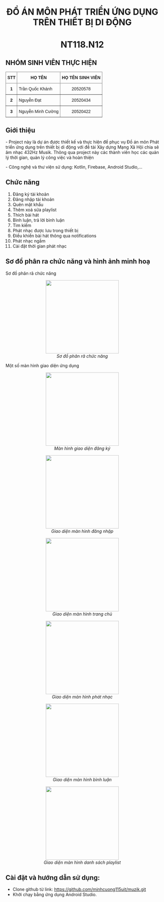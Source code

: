 <h1 align="center">ĐỒ ÁN MÔN PHÁT TRIỂN ỨNG DỤNG TRÊN THIẾT BỊ DI ĐỘNG
</h1>
<h1 align="center">
NT118.N12
</h1>

## NHÓM SINH VIÊN THỰC HIỆN

<style type="text/css">
.tg  {border-collapse:collapse;border-spacing:0;}
.tg td{border-color:black;border-style:solid;border-width:1px;font-family:Arial, sans-serif;font-size:14px;
  overflow:hidden;padding:10px 5px;word-break:normal;}
.tg th{border-color:black;border-style:solid;border-width:1px;font-family:Arial, sans-serif;font-size:14px;
  font-weight:normal;overflow:hidden;padding:10px 5px;word-break:normal;}
.tg .tg-c3ow{border-color:inherit;text-align:center;vertical-align:top}
.tg .tg-7btt{border-color:inherit;font-weight:bold;text-align:center;vertical-align:top}
.tg .tg-0pky{border-color:inherit;text-align:left;vertical-align:top}
</style>
<table class="tg">
<thead>
  <tr>
    <th class="tg-7btt">STT</th>
    <th class="tg-7btt">HỌ TÊN</th>
    <th class="tg-7btt">HỌ TÊN SINH VIÊN</th>
  </tr>
</thead>
<tbody>
  <tr>
    <td class="tg-7btt">1</td>
    <td class="tg-0pky">Trần Quốc Khánh</td>
    <td class="tg-c3ow">20520578</td>
  </tr>
  <tr>
    <td class="tg-7btt">2</td>
    <td class="tg-0pky">Nguyễn Đạt</td>
    <td class="tg-c3ow">20520434</td>
  </tr>
  <tr>
    <td class="tg-7btt">3</td>
    <td class="tg-0pky">Nguyễn Minh Cường</td>
    <td class="tg-c3ow">20520422</td>
  </tr>
</tbody>
</table>

## Giới thiệu
<p align=" justify">
- Project này là dự án được thiết kế và thực hiện để phục vụ Đồ án môn Phát triển ứng dụng trên thiết bị di động với đề tài Xây dựng Mạng Xã Hội chia sẽ âm nhạc 432Hz Musik. Thông qua project này các thành viên học các quản lý thời gian, quản lý công việc và hoàn thiện

</p>
<p>
- Công nghệ và thư viện sử dụng: Kotlin, Firebase, Android Studio,... </p>
</p>


## Chức năng
1. Đăng ký tài khoản
2. Đăng nhập tài khoản
3. Quên mật khẩu
4. Thêm xoá sửa playlist
5. Thích bài hát
6. Bình luận, trả lời bình luận
7. Tìm kiếm
8. Phát nhạc được lưu trong thiết bị
9. Điều khiển bài hát thông qua notifications
10. Phát nhạc ngầm
11. Cài đặt thời gian phát nhạc

## Sơ đồ phân ra chức năng và hình ảnh minh hoạ
<p align=" justify">
Sơ đồ phân rã chức năng
</p>
</p>
<p align="center">
  <img src="picture/phanrachucnang.png" style="width: 240px; height: auto;">
  <br>
  <em>Sơ đồ phân rã chức năng</em>
</p>
</p>
</p>

Một số màn hình giao diện ứng dụng
<p align="center">
  <img src="picture/Sign_Up.png" style="width: 240px; height: auto;">
  <br>
  <em>Màn hình giao diện đăng ký</em>
</p>

<p align="center">
  <img src="picture/Sign_In.png" style="width: 240px; height: auto;">
  <br>
  <em>Giao diện màn hình đăng nhập</em>
</p>

<p align="center">
  <img src="picture/Home.png" style="width: 240px; height: auto;">
  <br>
  <em>Giao diện màn hình trang chủ</em>
</p>

<p align=" justify">
<p align="center">
  <img src="picture/phatnhac.png" style="width: 240px; height: auto;">
  <br>
  <em>Giao diện màn hình phát nhạc</em>
</p>


<p align="center">
  <img src="picture/comment.png" style="width: 240px; height: auto;">
  <br>
  <em>Giao diện màn hình bình luận</em>
</p>



<p align="center">
  <img src="picture/Playlist.png" style="width: 240px; height: auto;">
  <br>
  <em>Giao diện màn hình danh sách playlist</em>
</p>


## Cài đặt và hướng dẫn sử dụng:
- Clone github từ link: https://github.com/minhcuong115uit/muzik.git
- Khởi chạy bằng ứng dụng Android Studio.

